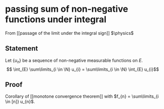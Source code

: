# passing sum of non-negative functions under integral
From [[passage of the limit under the integral sign]]
$\physics$
## Statement
Let $\{ u_{n} \}$ be a sequence of non-negative measurable functions on $E$.
$$ \int_{E} \sum\limits_{i \in \N} u_{i} = \sum\limits_{i \in \N} \int_{E} u_{i}$$

## Proof
Corollary of [[monotone convergence theorem]] with $f_{n} = \sum\limits_{i \in [n]} u_{n}$.